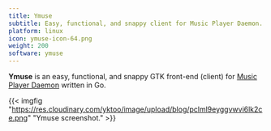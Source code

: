 ```yaml
---
title: Ymuse
subtitle: Easy, functional, and snappy client for Music Player Daemon.
platform: linux
icon: ymuse-icon-64.png
weight: 200
software: ymuse
---
```


**Ymuse** is an easy, functional, and snappy GTK front-end (client) for [Music Player Daemon](https://www.musicpd.org/) written in Go.

{{< imgfig "https://res.cloudinary.com/yktoo/image/upload/blog/pclml9eyggvwvi6lk2ce.png" "Ymuse screenshot." >}}
